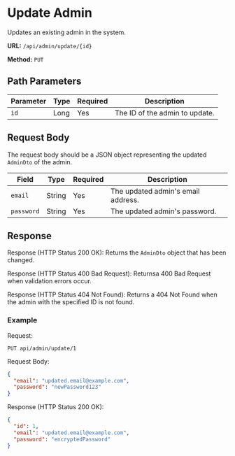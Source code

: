 # Update Admin

Updates an existing admin in the system.

**URL:** `/api/admin/update/{id}`

**Method:** `PUT`

## Path Parameters

| Parameter | Type   | Required | Description               |
|-----------|--------|----------|---------------------------|
| `id`      | Long   | Yes      | The ID of the admin to update. |

## Request Body

The request body should be a JSON object representing the updated `AdminDto` of the admin.

| Field     | Type   | Required | Description        |
|-----------|--------|----------|--------------------|
| `email`   | String | Yes      | The updated admin's email address. |
| `password`| String | Yes      | The updated admin's password. |

## Response

Response (HTTP Status 200 OK):
Returns the `AdminDto` object that has been changed.

Response (HTTP Status 400 Bad Request):
Returnsa 400 Bad Request when validation errors occur.

Response (HTTP Status 404 Not Found):
Returns a 404 Not Found when the admin with the specified ID is not found.

### Example

Request:
```
PUT api/admin/update/1
```
Request Body:

```json
{
  "email": "updated.email@example.com",
  "password": "newPassword123"
}
```


Response (HTTP Status 200 OK):

```json
{
  "id": 1,
  "email": "updated.email@example.com",
  "password": "encryptedPassword"
}
```